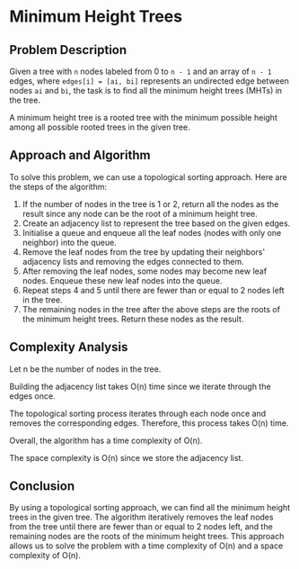 # Minimum Height Trees

## Problem Description

Given a tree with `n` nodes labeled from 0 to `n - 1` and an array of `n - 1` edges, where `edges[i] = [ai, bi]` represents an undirected edge between nodes `ai` and `bi`, the task is to find all the minimum height trees (MHTs) in the tree.

A minimum height tree is a rooted tree with the minimum possible height among all possible rooted trees in the given tree.

## Approach and Algorithm

To solve this problem, we can use a topological sorting approach. Here are the steps of the algorithm:

1. If the number of nodes in the tree is 1 or 2, return all the nodes as the result since any node can be the root of a minimum height tree.
2. Create an adjacency list to represent the tree based on the given edges.
3. Initialise a queue and enqueue all the leaf nodes (nodes with only one neighbor) into the queue.
4. Remove the leaf nodes from the tree by updating their neighbors' adjacency lists and removing the edges connected to them.
5. After removing the leaf nodes, some nodes may become new leaf nodes. Enqueue these new leaf nodes into the queue.
6. Repeat steps 4 and 5 until there are fewer than or equal to 2 nodes left in the tree.
7. The remaining nodes in the tree after the above steps are the roots of the minimum height trees. Return these nodes as the result.

## Complexity Analysis

Let n be the number of nodes in the tree.

Building the adjacency list takes O(n) time since we iterate through the edges once.

The topological sorting process iterates through each node once and removes the corresponding edges. Therefore, this process takes O(n) time.

Overall, the algorithm has a time complexity of O(n).

The space complexity is O(n) since we store the adjacency list.

## Conclusion

By using a topological sorting approach, we can find all the minimum height trees in the given tree. The algorithm iteratively removes the leaf nodes from the tree until there are fewer than or equal to 2 nodes left, and the remaining nodes are the roots of the minimum height trees. This approach allows us to solve the problem with a time complexity of O(n) and a space complexity of O(n).

